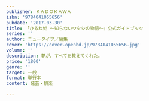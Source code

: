 ```yaml
---
publisher: ＫＡＤＯＫＡＷＡ
isbn: '9784041055656'
pubdate: '2017-03-30'
title: 「ひるね姫 ～知らないワタシの物語～」公式ガイドブック
series: ''
author: ニュータイプ／編集
cover: 'https://cover.openbd.jp/9784041055656.jpg'
volume: ''
description: 夢が、すべてを教えてくれた。
price: '1800'
genre: ''
target: 一般
format: 単行本
content: 諸芸・娯楽

---
```

